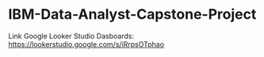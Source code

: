 # IBM-Data-Analyst-Capstone-Project

Link Google Looker Studio Dasboards:
https://lookerstudio.google.com/s/iRrpsOTphao
